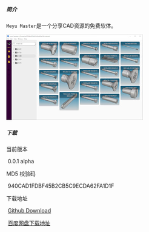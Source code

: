 ##### 简介

 `Meyu Master`是一个分享CAD资源的免费软体。

![](splash.jpg)

##### 下载

当前版本

​		0.0.1 alpha

MD5 校验码

​		940CAD1FDBF45B2CB5C9ECDA62FA1D1F

下载地址

​		[Github Download](https://github.com/suiz/meyumaster/downloads/aaa.asar)

​		[百度网盘下载地址](https://pan.baidu.com)